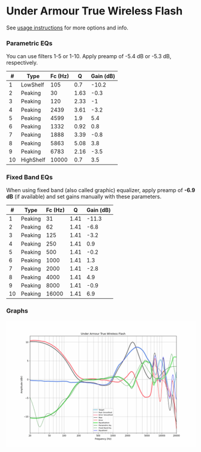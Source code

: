 # Under Armour True Wireless Flash
See [usage instructions](https://github.com/jaakkopasanen/AutoEq#usage) for more options and info.

### Parametric EQs
You can use filters 1-5 or 1-10. Apply preamp of -5.4 dB or -5.3 dB, respectively.

|   # | Type      |   Fc (Hz) |    Q |   Gain (dB) |
|-----|-----------|-----------|------|-------------|
|   1 | LowShelf  |       105 | 0.7  |       -10.2 |
|   2 | Peaking   |        30 | 1.63 |        -0.3 |
|   3 | Peaking   |       120 | 2.33 |        -1   |
|   4 | Peaking   |      2439 | 3.61 |        -3.2 |
|   5 | Peaking   |      4599 | 1.9  |         5.4 |
|   6 | Peaking   |      1332 | 0.92 |         0.8 |
|   7 | Peaking   |      1888 | 3.39 |        -0.8 |
|   8 | Peaking   |      5863 | 5.08 |         3.8 |
|   9 | Peaking   |      6783 | 2.16 |        -3.5 |
|  10 | HighShelf |     10000 | 0.7  |         3.5 |

### Fixed Band EQs
When using fixed band (also called graphic) equalizer, apply preamp of **-6.9 dB** (if available) and set gains manually with these parameters.

|   # | Type    |   Fc (Hz) |    Q |   Gain (dB) |
|-----|---------|-----------|------|-------------|
|   1 | Peaking |        31 | 1.41 |       -11.3 |
|   2 | Peaking |        62 | 1.41 |        -6.8 |
|   3 | Peaking |       125 | 1.41 |        -3.2 |
|   4 | Peaking |       250 | 1.41 |         0.9 |
|   5 | Peaking |       500 | 1.41 |        -0.2 |
|   6 | Peaking |      1000 | 1.41 |         1.3 |
|   7 | Peaking |      2000 | 1.41 |        -2.8 |
|   8 | Peaking |      4000 | 1.41 |         4.9 |
|   9 | Peaking |      8000 | 1.41 |        -0.9 |
|  10 | Peaking |     16000 | 1.41 |         6.9 |

### Graphs
![](./Under%20Armour%20True%20Wireless%20Flash.png)
